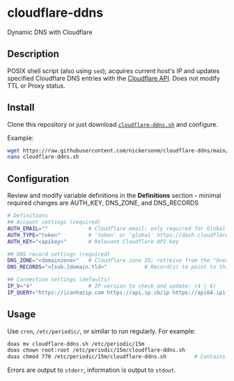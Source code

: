# cloudflare-ddns
Dynamic DNS with Cloudflare


## Description

POSIX shell script (also using `sed`); acquires current host's IP and updates specified Cloudflare DNS entries with the [Cloudflare API](https://api.cloudflare.com/#dns-records-for-a-zone-list-dns-records). Does not modify TTL or Proxy status.

## Install

Clone this repository or just download [`cloudflare-ddns.sh`](https://github.com/nickersonm/cloudflare-ddns/raw/main/cloudflare-ddns.sh) and configure.

Example:

```bash
wget https://raw.githubusercontent.com/nickersonm/cloudflare-ddns/main/cloudflare-ddns.sh
nano cloudflare-ddns.sh
```

## Configuration

Review and modify variable definitions in the **Definitions** section - minimal required changes are AUTH_KEY, DNS_ZONE, and DNS_RECORDS

```bash
# Definitions
## Account settings (required)
AUTH_EMAIL=""             # Cloudflare email; only required for Global API key usage
AUTH_TYPE="token"         # 'token' or 'global' https://dash.cloudflare.com/profile/api-tokens
AUTH_KEY="<apikey>"       # Relevant Cloudflare API key

## DNS record settings (required)
DNS_ZONE="<domainzone>"   # Cloudflare zone ID; retreive from the "Overview" tab of the domain dashboard
DNS_RECORDS="<[sub.]domain.tld>"            # Record(s) to point to this IP, in the form of `[sub.]domain.tld`

## Connection settings (defaults)
IP_V="4"                  # IP version to check and update: (4 | 6)
IP_QUERY="https://icanhazip.com https://api.ip.sb/ip https://api64.ipify.org https://ip.seeip.org/ https://api.my-ip.io/ip"
```


## Usage

Use `cron`, `/etc/periodic/`, or similar to run regularly. For example:

```bash
doas mv cloudflare-ddns.sh /etc/periodic/15m
doas chown root:root /etc/periodic/15m/cloudflare-ddns.sh
doas chmod 770 /etc/periodic/15m/cloudflare-ddns.sh         # Contains API key
```

Errors are output to `stderr`, information is output to `stdout`.

